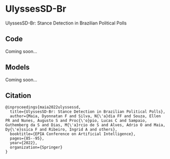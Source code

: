 # UlyssesSD-Br
UlyssesSD-Br: Stance Detection in Brazilian Political Polls

## Code
Coming soon...

## Models
Coming soon...

## Citation

```
@inproceedings{maia2022ulyssessd,
  title={UlyssesSD-Br: Stance Detection in Brazilian Political Polls},
  author={Maia, Dyonnatan F and Silva, N{\'a}dia FF and Souza, Ellen PR and Nunes, Augusto S and Proc{\'o}pio, Lucas C and Sampaio, Guthemberg da S and Dias, M{\'a}rcio de S and Alves, Adrio O and Maia, Dy{\'e}ssica F and Ribeiro, Ingrid A and others},
  booktitle={EPIA Conference on Artificial Intelligence},
  pages={85--95},
  year={2022},
  organization={Springer}
}
```
